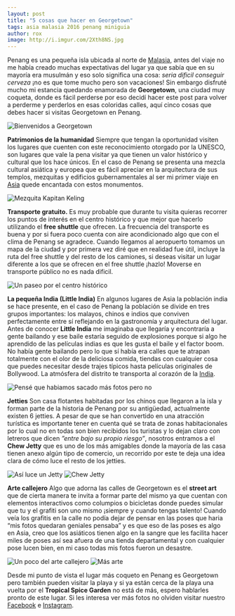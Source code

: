 ```yaml
---
layout: post
title: "5 cosas que hacer en Georgetown"
tags: asia malasia 2016 penang miniguia 
author: rox
image: http://i.imgur.com/2Xth8NS.jpg
---
```


Penang es una pequeña isla ubicada al  norte de [Malasia](/tag/malasia), antes del viaje no me había creado muchas expectativas del lugar ya que sabía que en su mayoría era musulmán y eso solo significa una cosa: *seria dificil conseguir cerveza* ¡no es que tome mucho pero son vacaciones! Sin embargo disfruté mucho mi estancia quedando enamorada de **Georgetown**, una ciudad muy coqueta, donde es fácil perderse por eso decidí hacer este post para volver a perderme y perderlos en esas coloridas calles, aquí cinco cosas que debes hacer si visitas Georgetown en Penang.

![Bienvenidos a Georgetown](http://i.imgur.com/voVDygh.jpg)

**Patrimonios de la humanidad** Siempre que tengan la oportunidad visiten los lugares que cuenten con este reconocimiento otorgado por la UNESCO, son lugares que vale la pena visitar ya que tienen un valor histórico y cultural que los hace únicos. En el caso de Penang se presenta una mezcla cultural asiática y europea que es fácil apreciar en la arquitectura de sus templos, mezquitas y edificios gubernamentales al ser mi primer viaje en [Asia](/tag/asia) quede encantada con estos monumentos.

![Mezquita Kapitan Keling](http://i.imgur.com/AQ90MwZ.jpg)

**Transporte gratuito.** Es muy probable que durante tu visita quieras recorrer los puntos de interés en el centro histórico y que mejor que hacerlo utilizando el **free shuttle** que ofrecen. La frecuencia del transporte es buena y por si fuera poco cuenta con aire acondicionado algo que con el clima de Penang se agradece. Cuando llegamos al aeropuerto tomamos un mapa de la ciudad y por primera vez diré que en realidad fue útil, incluye la ruta del free shuttle y del resto de los camiones, si deseas visitar un lugar diferente a los que se ofrecen en el free shuttle ¡hazlo! Moverse en transporte público no es nada dificil.

![Un paseo por el centro histórico](http://i.imgur.com/aPTXSXM.jpg)

**La pequeña India (Little India)** En algunos lugares de Asia la población india se hace presente, en el caso de Penang la población se divide en tres grupos importantes: los malayos, chinos e indios que conviven perfectamente entre sí reflejando en la gastronomía y arquitectura del lugar. Antes de conocer **Little India** me imaginaba que llegaría y encontraría a gente bailando y ese baile estaría seguido de explosiones porque si algo he aprendido de las películas indias es que les gusta el baile y el factor boom. No había gente bailando pero lo que sí había era calles que te atrapan totalmente con el olor de la deliciosa comida, tiendas con cualquier cosa que puedes necesitar desde trajes típicos hasta películas originales de Bollywood. La atmósfera del distrito te transporta al corazón de la [India](/tag/india).

![Pensé que habiamos sacado más fotos pero no](http://i.imgur.com/s4IAopQ.jpg)

**Jetties** Son casa flotantes habitadas por los chinos que llegaron a la isla y forman parte de la historia de Penang por su antigüedad, actualmente existen 6 jetties. A  pesar de que se han convertido en una atracción turística es importante tener en cuenta qué se trata de zonas habitacionales por lo cual no en todas son bien recibidos los turistas y lo dejan claro con letreros que dicen *”entre bajo su propio riesgo”*, nosotros entramos a el **Chew Jetty** que es uno de los más amigables donde la mayoría de las casa tienen anexo algún tipo de comercio, un recorrido por este te deja una idea clara de cómo luce el resto de los jetties.

![Así luce un Jetty](http://i.imgur.com/kRPWyUZ.jpg)
![Chew Jetty](http://i.imgur.com/2LMsmom.jpg)

**Arte callejero** Algo que adorna las calles de Georgetown es el **street art** que de cierta manera te invita a formar parte del mismo ya que cuentan con elementos interactivos como columpios o bicicletas donde puedes simular que tu y el grafiti son uno mismo ¡siempre y cuando tengas talento! Cuando veía los grafitis en la calle no podía dejar de pensar en las poses que haria “mis fotos quedaran geniales pensaba” y es que eso de las poses es algo en Asia, creo que los asiáticos tienen algo en la sangre que les facilita hacer miles de poses así sea afuera de una tienda departamental y con cualquier pose lucen bien, en mi caso todas mis fotos fueron un desastre.

![Un poco del arte callejero](http://i.imgur.com/zNA47XQ.jpg)
![Más arte](http://i.imgur.com/Z1hQ0fE.jpg)

Desde mi punto de vista el lugar más coqueto en Penang es Georgetown pero también pueden visitar la playa y si ya están cerca de la playa una vuelta por el **Tropical Spice Garden** no está de más, espero hablarles pronto de este lugar. Si les interesa ver más fotos no olviden visitar nuestro [Facebook](https://www.facebook.com/Tamalesconpasaporte/) e [Instagram](https://www.instagram.com/tamales_con_pasaporte/).
